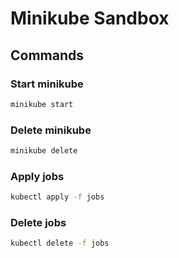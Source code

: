 # Minikube Sandbox

## Commands

### Start minikube

```bash
minikube start
```

### Delete minikube

```bash
minikube delete
```

### Apply jobs

```bash
kubectl apply -f jobs
```

### Delete jobs

```bash
kubectl delete -f jobs
```
